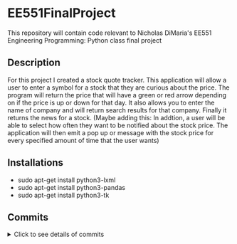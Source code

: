 # EE551FinalProject #
This repository will contain code relevant to Nicholas DiMaria's EE551 Engineering Programming: Python class final project

## Description ##
For this project I created a stock quote tracker. This application will allow a user to enter a symbol for a stock that they are curious about the price. The program will return the price that will have a green or red arrow depending on if the price is up or down for that day. It also allows you to enter the name of company and will return search results for that company. Finally it returns the news for a stock. (Maybe adding this: In addtion, a user will be able to select how often they want to be notified about the stock price. The application will then emit a pop up or message with the stock price for every specified amount of time that the user wants)

## Installations ##
<ul>
  <li>sudo apt-get install python3-lxml</li>
  <li>sudo apt-get install python3-pandas</li>
  <li>sudo apt-get install python3-tk</li>
</ul>

## Commits ##
<details>
  <summary>Click to see details of commits</summary>
  <h3>Add web scraping functionality</h3>
  <ul>
    <li>Import lxml needs to be installed using <i>sudo apt-get install python3-lxml</i></li>
    <li>Inspect the elements of the webpage using right click -> inspect</li>
    <li>Using arrow in the top left hand corner of inspect</li>
    <li>Click element you need</li>
    <li>Right click the element and copy the full xpath</li>
    <li>Using <i>tree.xpath([path copied]/text())</i> and set equal to variable</li>
    <li>Variable will be a list</li>
    <li>Print first element of list</li>
  </ul>
  
  <h3>Add search functionality</h3>
  <ul>
    <li>Allow user to enter stock ticker</li>
    <li>Generate a URL by adding <i>/[stockTicker]-stock</i> to end of https://markets.businessinsider.com/stocks</li>
    <li>Use scraping methods from earlier to get stock prices</li>
  </ul>
  <h3>Add webscraping for tables</h3>
  <ul>
    <li>Allows user to enter name of company</li>
    <li>Shows in table form all stock tickers of companies that are returned</li>
    <li>Uses pandas to format data<i>sudo apt-get install python3-pandas</i></li>
    <li><i>displaySearch()</i> method found mostly from https://towardsdatascience.com/web-scraping-html-tables-with-python-c9baba21059</li>
  </ul>
  
  <h3>Add GUI</h3>
  <ul>
    <li>Add main.py file</li>
    <li>Going to be used for testing all the methods on the terminal</li>
    <li>Install tkinter <i>sudo apt-get install python3-tk</i></li>
    <li>Add GUI file</li>
    <li>Going to house all of the GUI that will call the methods</li>
    <li>Create basic GUI</li>
    <li>When a button is clicked makes call to <i>searchWebsite()</i></li>
    <li>Changes a label with the data received back from the method</li>
  </ul>
  
  <h3>Add Entry Box</h3>
  <ul>
    <li>When the button is clicked take data from the entry box</li>
    <li>Display the returned data in the label</li>
    <li>Add Listbox</li>
    <li>If a panadas dataframe is returned we display the data in a listbox rather than in text</li>
    <li><mark>Want to add the ability to select one item from the list box and click OK to submit</mark></li>
  </ul>
  <h3>Clear Listbox on Search</h3>
  <ul>
    <li>Simply clears the Listbox when a new stock is searched for</li>
  </ul>
  
  <h3>Allow selection from Listbox</h3>
  <ul>
    <li>When “ok” button is clicked we use a try-except statement</li>
    <li>If something in the Listbox is currently selected we do the search on that
      <ul>
        <li>Note: We do string manipulation to get the stock ticker from the end of the string selected</li>
      </ul>
    </li>
    <li>Otherwise we just search for what is currently in the textbox</li>
    <li>Also add code so that when a stock is searched from the Listbox selection, we replace the words in the entry box</li>
  </ul>
  
  <h3>Basic UI Changes</h3>
  <ul>
    <li>Change focus on the running of the application to the entry box</li>
    <li>Bind the enter key to the same function as clicking OK</li>
  </ul>
  
  <h3>Add Tests</h3>
  <ul>
    <li>Created file tests.py</li>
    <li>We run two tests on the search
       <ul>
         <li>First checks that when we type in APPL we get returned “The price of Apple (APPL) is”</li>
         <li>Second checks that if we type “apple” we got a pd dataframe </li>
      </ul>
    </li>
  </ul>
  
  <h3>Begin adding images</h3>
  <ul>
    <li>Adds some images so that an up or down arrow can be displayed</li>
  </ul>
  
  <h3>Add price increase or decrease </h3>
  <ul>
    <li>Add function <i>upOrDown()</i> in FinalProject.py which scrapes to see if there is an up or down arrow on the page        <ul>
      <li>Returns true if there is an up arrow or false if there is a down arrow</li>
      </ul>                                                                                                                 
    </li>
    <li>In GUI.py we add a new label called image</li>
    <li>We also add up and down arrow images as pgm 
      <ul>
        <li>Named <i>upArrow</i> and <i>downArrow</i></li>
      </ul>
    </li>
    <li>Call function <i>upOrDown()</i> and display the proper image using <i>image.config(image=[NameOfImage])</i></li>
  </ul>
  
  <h3>Add company class</h3>
  <ul>
  <li>On call to <i>searchWebsite()</i> an object of the company class is now returned
      <ul>
        <li>Returns true if there is an up arrow or false if there is a down arrow</li>
      </ul>                                                                                                                 
    </li>
    <li>In GUI.py we add a new label called image</li>
    <li>We also add up and down arrow images as pgm 
      <ul>
        <li>Company class contains the stock ticker, the company name and the price</li>
        <li>Soon to add whether the price of the stock is up or down </li>
      </ul>
    </li>
    <li>In the calls to searchWebsite() we now have to set it to an object
      <ul>
        <li>We then have to call the <i>getData()</i> on the class to print out the data like we did before</li>
      </ul>
    </li>
  </ul>
  
  <h3>Add check <i>upOrDown()</i> to <i>searchWebsite()</i></h3>
  <ul>
    <li>We are combining the <i>upOrDown()</i> method and the <i>searchWebsite()</i> 
        <ul>
          <li>This gets all the data at once so that multiple calls aren’t being done </li>
        </ul>                                                                                                               
    </li>
    <li>Had to add another attribute to the company class called <i>up</i> 
      <ul>
        <li>Had to account for this when creating a new class </li>
      </ul>
    </li>
    <li>When we want to use this data we just call <i>company.up</i> </li>
  </ul>
  
  <h3>Fix Layout and add price change</h3>
  <ul>
    <li>We now also grab the price change in both dollar amount and percentage  
        <ul>
          <li>These are added to the company class as a property call change</li>
        </ul>                                                                                                               
    </li>
    <li>Changed from using <i>pack()</i> to <i>grid()</i> 
      <ul>
        <li>Allows configuration of layout using <i>row=X</i> and <i>column =Y</i></li>
      </ul>
    </li>
    <li>Remove the pictures of the arrow
      <ul>
        <li>Instead we use text arrows</li>
        <li>Looks nicer and easier to deal with </li>
      </ul>
    </li>
    <li>Change the color of the text depending on if the price is up or down for the day
      <ul>
        <li>Use <i>fb=’[color]’</i></li>
      </ul>
    </li>
  </ul>
  
  <h3>Add news to Listbox on search of stock</h3>
  <ul>
    <li>When a stock is search displays news in the listbox  
        <ul>
          <li>Want to add that when you click on one you can somehow search?</li>
        </ul>                                                                                                               
    </li>
    <li>Need to fix when you enter a stock that searches website</li>
    <li>Need to fix some of the bad formatting </li>
  </ul>
  
  <h3>Split change to number and percent</h3>
  <ul>
    <li>We change the attribute <i>changeNumber</i> and <i>changePercent</i> 
        <ul>
          <li>Combine back together later</li>
        </ul>                                                                                                               
    </li>
    <li>When they were fetched together the program would fail when a search was done instead</li>
  </ul>
  
  <h3>Append url link to news</h3>
  <ul>
    <li>When we grab the news we now also want the link that it comes from</li>
    <li>In <i>displayNews()</i> method we grab all of the hrefs</li>
    <li> Then we create another column called <i>urls</i> for the dataframe
        <ul>
          <li>Just append the next href to this column every row of the table we loop through</li>
        </ul>                                                                                                               
    </li>
    <li>When iterating through the rows of the dataframe generate a dictionary
      <ul>
          <li>Contains both the title of the articles and the url</li>
      </ul> 
    </li>
    <li>Add a button called <i>search</i>
      <ul>
          <li>Set to disabled when there are search items in the listbox</li>
          <li>Set to enabled when there are news items in the listbox</li>
          <li>When click just prints the url in the terminal for now</li>
      </ul> 
    </li>
  </ul>
  
  <h3>Add Icon</h3>
  <ul>
    <li>Just adding an icon for the application</li>
  </ul>
  
  <h3>Small Changes</h3> 
  <ul>
    <li>Change the file path of icon</li>
    <li>Update loop for news from 1 to 0 to include all news articles</li>
  </ul>
  
  <h3>Launch browser on search click</h3> 
  <ul>
    <li>Uses <i>webbrowser.open(url,new=new)</i> to launch the browser with the URL of news article that is clicked</li>
    <li>Have to account for the edge case where the article is on their own website
      <ul>
        <li>They usually just point to the file</li>
        <li>We need to append https://markets.businessinsider.com to the beginning of the url and then it goes to the right place</li>
        <li>Just a simple if statement </li>
      </ul>
    </li>
  </ul>
  
  <h3>Fix button issues</h3> 
  <ul>
    <li>Add a global variable called <i>news</i>
      <ul>
        <li>Keeps track of if there is news in the listbox</li>
        <li>If there is news we make the enter button do a search</li>
      </ul>
    </li>
    <li>Also disable the “OK” button when the news is displayed</li>
    <li>Define a method called <i>callback</i> which is called every time something is changed in the textbox
      <ul>
        <li>We clear the listbox selection</li>
        <li>Re Enable the “OK” button</li>
        <li>Set news to false</li>
      </ul>
    </li>
    <li>Probably can eliminate the need for all of this we use just use two different listbox (for news and search).
      <ul>
        <li>Just hide them when they need to be</li>
      </ul>
    </li>
  </ul>
  
  <h3>Make multiple listbox</h3> 
  <ul>
    <li>Have news and searches in different listboxes
      <ul>
        <li>One is hidden and the other one is shown</li>
      </ul>
    </li>
    <li>Want to make it so the news are labels with buttons beneath </li>
  </ul>
  
  <h3>Start adding labels instead of listbox</h3> 
  <ul>
    <li>Instead of a listbox for news, we want labels 
      <ul>
        <li>Actually use messages</li>
        <li>Dynamically create labels (and buttons) for each of the news websites</li>
      </ul>
    </li>
    <li>Arranged in two columns </li>
    <li>As of right now buttons do nothing</li>
  </ul>
  
  <h3>Dynamically add buttons that go to websites</h3> 
  <ul>
    <li>Now add a command to each of the buttons
      <ul>
        <li>Calls <i>search()</i> method</li>
        <li>Uses lambda expression to assign the url needed</li>
      </ul>
    </li>
    <li>Fix url assignment
      <ul>
        <li>Was off by one</li>
      </ul>
    </li>
  </ul>
  
  <h3>Buttons display website name</h3> 
  <ul>
    <li>When we get title of news article and website, also grab the website name
      <ul>
        <li>Store as a separate column in pandas dataframe named “websites”</li>
      </ul>
    </li>
    <li>We assign this value to the title of the button</li>
  </ul>
  
  <h3>Fix parsing symbols</h3> 
  <ul>
    <li>Simply change <i>html.fromstring(page.content)</i> to <i>html.fromstring(page.text)</i></li>
  </ul>
  
  <h3>General UI Fixes and Part 2</h3> 
  <ul>
    <li>Add some padding to the news labels</li>
    <li>Change around stock, ticker, and prices</li>
  </ul>
  
</details>

